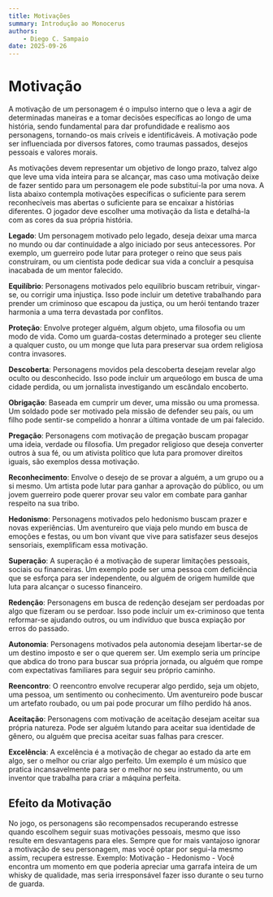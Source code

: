 ```yaml
---
title: Motivações
summary: Introdução ao Monocerus
authors:
    - Diego C. Sampaio
date: 2025-09-26
---
```


# Motivação

A motivação de um personagem é o impulso interno que o leva a agir de determinadas maneiras e a tomar decisões específicas ao longo de uma história, sendo fundamental para dar profundidade e realismo aos personagens, tornando-os mais críveis e identificáveis. A motivação pode ser influenciada por diversos fatores, como traumas passados, desejos pessoais e valores morais.

As motivações devem representar um objetivo de longo prazo, talvez algo que leve uma vida inteira para se alcançar, mas caso uma motivação deixe de fazer sentido para um personagem ele pode substituí-la por uma nova. A lista abaixo contempla motivações específicas o suficiente para serem reconhecíveis mas abertas o suficiente para se encaixar a histórias diferentes. O jogador deve escolher uma motivação da lista e detalhá-la com as cores da sua própria história.

**Legado**: Um personagem motivado pelo legado, deseja deixar uma marca no mundo ou dar continuidade a algo iniciado por seus antecessores. Por exemplo, um guerreiro pode lutar para proteger o reino que seus pais construíram, ou um cientista pode dedicar sua vida a concluir a pesquisa inacabada de um mentor falecido.

**Equilíbrio**: Personagens motivados pelo equilíbrio buscam retribuir, vingar-se, ou corrigir uma injustiça. Isso pode incluir um detetive trabalhando para prender um criminoso que escapou da justiça, ou um herói tentando trazer harmonia a uma terra devastada por conflitos.

**Proteção**: Envolve proteger alguém, algum objeto, uma filosofia ou um modo de vida. Como um guarda-costas determinado a proteger seu cliente a qualquer custo, ou um monge que luta para preservar sua ordem religiosa contra invasores.

**Descoberta**: Personagens movidos pela descoberta desejam revelar algo oculto ou desconhecido. Isso pode incluir um arqueólogo em busca de uma cidade perdida, ou um jornalista investigando um escândalo encoberto.

**Obrigação**: Baseada em cumprir um dever, uma missão ou uma promessa. Um soldado pode ser motivado pela missão de defender seu país, ou um filho pode sentir-se compelido a honrar a última vontade de um pai falecido.

**Pregação**: Personagens com motivação de pregação buscam propagar uma ideia, verdade ou filosofia. Um pregador religioso que deseja converter outros à sua fé, ou um ativista político que luta para promover direitos iguais, são exemplos dessa motivação.

**Reconhecimento**: Envolve o desejo de se provar a alguém, a um grupo ou a si mesmo. Um artista pode lutar para ganhar a aprovação do público, ou um jovem guerreiro pode querer provar seu valor em combate para ganhar respeito na sua tribo.

**Hedonismo**: Personagens motivados pelo hedonismo buscam prazer e novas experiências. Um aventureiro que viaja pelo mundo em busca de emoções e festas, ou um bon vivant que vive para satisfazer seus desejos sensoriais, exemplificam essa motivação.

**Superação**: A superação é a motivação de superar limitações pessoais, sociais ou financeiras. Um exemplo pode ser uma pessoa com deficiência que se esforça para ser independente, ou alguém de origem humilde que luta para alcançar o sucesso financeiro.

**Redenção**: Personagens em busca de redenção desejam ser perdoadas por algo que fizeram ou se perdoar. Isso pode incluir um ex-criminoso que tenta reformar-se ajudando outros, ou um indivíduo que busca expiação por erros do passado.

**Autonomia**: Personagens motivados pela autonomia desejam libertar-se de um destino imposto e ser o que querem ser. Um exemplo seria um príncipe que abdica do trono para buscar sua própria jornada, ou alguém que rompe com expectativas familiares para seguir seu próprio caminho.

**Reencontro**: O reencontro envolve recuperar algo perdido, seja um objeto, uma pessoa, um sentimento ou conhecimento. Um aventureiro pode buscar um artefato roubado, ou um pai pode procurar um filho perdido há anos.

**Aceitação**: Personagens com motivação de aceitação desejam aceitar sua própria natureza. Pode ser alguém lutando para aceitar sua identidade de gênero, ou alguém que precisa aceitar suas falhas para crescer.

**Excelência**: A excelência é a motivação de chegar ao estado da arte em algo, ser o melhor ou criar algo perfeito. Um exemplo é um músico que pratica incansavelmente para ser o melhor no seu instrumento, ou um inventor que trabalha para criar a máquina perfeita.

## Efeito da Motivação

No jogo, os personagens são recompensados recuperando estresse quando escolhem seguir suas motivações pessoais, mesmo que isso resulte em desvantagens para eles. Sempre que for mais vantajoso ignorar a motivação de seu personagem, mas você optar por segui-la mesmo assim, recupera estresse. 
Exemplo: Motivação - Hedonismo - Você encontra um momento em que poderia apreciar uma garrafa inteira de um whisky de qualidade, mas seria irresponsável fazer isso durante o seu turno de guarda.
